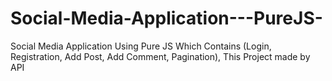 # Social-Media-Application---PureJS-
Social Media Application Using Pure JS Which Contains (Login, Registration, Add Post, Add Comment, Pagination), This Project made by API
